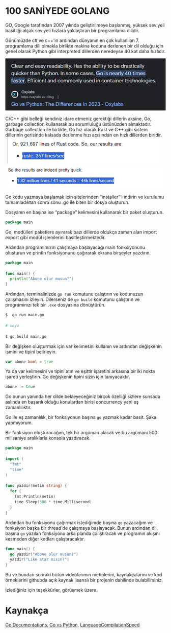 # 100 SANİYEDE GOLANG

GO, Google tarafından 2007 yılında geliştirilmeye başlanmış,
yüksek seviyeli basitliği alçak seviyeli hızlara yaklaştıran
bir programlama dilidir.

Günümüzde c# ve c++’ın ardından
dünyanın en çok kullanılan 7. programlama dili olmakla birlikte
makina koduna derlenen bir dil olduğu için genel olarak
Python gibi interpreted dillerden neredeyse 40 kat daha hızlıdır.

![Kaynak: Oxylabs.io](img1.png)

C/C++ gibi belleği kendiniz idare etmeniz gerektiği dillerin aksine,
Go, garbage collection kullanarak bu sorumluluğu üstünüzden almaktadır.
Garbage collection ile birlikte,
Go hız olarak Rust ve C++ gibi sistem dillerinin gerisinde kalsada
derlenme hızı açısından en hızlı dillerden biridir.
![rustc](rustc.png)
![go](go.png)

Go kodu yazmaya başlamak için sitelerinden “installer”’ı
indirin ve kurulumu tamamladıktan sonra sonu .go ile biten bir dosya oluşturun.

Dosyanın en başına ise “package” kelimesini kullanarak bir paket oluşturun.

```go
package main
```

Go, modülleri paketlere ayırarak bazı dillerde
oldukça zaman alan import export gibi modül işlemlerini basitleştirmektedir.

Ardından programımızın çalışmaya başlayacağı 
main fonksiyonunu oluşturun ve println fonksiyonunu
çağırarak ekrana birşeyler yazdırın.

```go
package main

func main() {
  println("Abone olur musun?")
}
```

Ardından, terminalinizde `go run` komutunu çalıştırın ve kodunuzun çalışmasını izleyin.
Dilerseniz de `go build` komutunu çalıştırın ve programınızı tek bir `.exe` dosyasına dönüştürün.

```bash
$  go run main.go

# veya

$ go build main.go
```

Bir değişken oluşturmak için var kelimesini kullanın ve ardından
değişkenin ismini ve tipini belirleyin.

```go
var abone bool = true
```

Ya da var kelimesini ve tipini atın ve eşittir işaretini arkasına
bir iki nokta işareti yerleştirin. Go değişkenin tipini sizin için tanıyacaktır.

```go
abone := true
```

Go bunun yanında her dilde bekleyeceğiniz birçok özelliği sizlere sunsada
aslında en başarılı olduğu konulardan birisi concurrency yani eş zamanlılıktır.

Go ile eş zamanlılık, bir fonksiyonun başına `go` yazmak kadar basit. Şaka yapmıyorum.

Bir fonksiyon oluşturacağım, tek bir argüman alacak ve bu argümanı 500 milisaniye aralıklarla konsola yazdıracak.

```go
package main

import (
  "fmt"
  "time"
)

func yazdir(metin string) {
  for {
    fmt.Println(metin)
    time.Sleep(500 * time.Millisecond)
  }
}
```

Ardından bu fonksiyonu çağırmak istediğimde başına `go` yazacağım ve fonksiyon başka bir thread'de çalışmaya başlayacak. Bunun ardından dil, başına `go` yazılan fonksiyonu arka planda çalıştıracak ve programın akışını kesmeden diğer kodları çalıştıracaktır.

```go
func main() {
  go yazdir("Abone olur musun?")
  yazdir("Like atar mısın?")
}
```

Bu ve bundan sonraki bütün videolarımın metinlerini, kaynakçalarını ve kod örneklerini githubda açık kaynak lisanslı bir projenin dahilinde bulabilirsiniz.

İzlediğiniz için teşekkürler, görüşmek üzere.

# Kaynakça

[Go Documentations](https://go.dev/doc/),
[Go vs Python](https://oxylabs.io/blog/go-vs-python#:~:text=Clear%20and%20easy%20readability.,commonly%20used%20in%20container%20technologies.),
[LanguageCompilationSpeed](https://wiki.alopex.li/LanguageCompilationSpeed)
